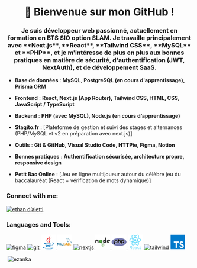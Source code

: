 <h1 align="center">👋 Bienvenue sur mon GitHub !</h1>
<h3 align="center">Je suis développeur web passionné, actuellement en formation en BTS SIO option SLAM. Je travaille principalement avec **Next.js**, **React**, **Tailwind CSS**, **MySQL** et **PHP**, et je m'intéresse de plus en plus aux bonnes pratiques en matière de sécurité, d'authentification (JWT, NextAuth), et de développement SaaS.</h3>

- **Base de données** : **MySQL, PostgreSQL (en cours d'apprentissage), Prisma ORM**

- **Frontend** : **React, Next.js (App Router), Tailwind CSS, HTML, CSS, JavaScript / TypeScript**

- **Backend** : **PHP (avec MySQL), Node.js (en cours d’apprentissage)**

- **Stagito.fr** : [Plateforme de gestion et suivi des stages et alternances (PHP/MySQL et v2 en préparation avec next.js)]

- **Outils** : **Git & GitHub, Visual Studio Code, HTTPie, Figma, Notion**

- **Bonnes pratiques** : **Authentification sécurisée, architecture propre, responsive design**

- **Petit Bac Online** : [Jeu en ligne multijoueur autour du célèbre jeu du baccalauréat (React + vérification de mots dynamique)]

<h3 align="left">Connect with me:</h3>
<p align="left">
<a href="https://linkedin.com/in/ethan d’aietti" target="blank"><img align="center" src="https://raw.githubusercontent.com/rahuldkjain/github-profile-readme-generator/master/src/images/icons/Social/linked-in-alt.svg" alt="ethan d’aietti" height="30" width="40" /></a>
</p>

<h3 align="left">Languages and Tools:</h3>
<p align="left"> <a href="https://www.figma.com/" target="_blank" rel="noreferrer"> <img src="https://www.vectorlogo.zone/logos/figma/figma-icon.svg" alt="figma" width="40" height="40"/> </a> <a href="https://git-scm.com/" target="_blank" rel="noreferrer"> <img src="https://www.vectorlogo.zone/logos/git-scm/git-scm-icon.svg" alt="git" width="40" height="40"/> </a> <a href="https://www.java.com" target="_blank" rel="noreferrer"> <img src="https://raw.githubusercontent.com/devicons/devicon/master/icons/java/java-original.svg" alt="java" width="40" height="40"/> </a> <a href="https://www.mysql.com/" target="_blank" rel="noreferrer"> <img src="https://raw.githubusercontent.com/devicons/devicon/master/icons/mysql/mysql-original-wordmark.svg" alt="mysql" width="40" height="40"/> </a> <a href="https://nextjs.org/" target="_blank" rel="noreferrer"> <img src="https://cdn.worldvectorlogo.com/logos/nextjs-2.svg" alt="nextjs" width="40" height="40"/> </a> <a href="https://nodejs.org" target="_blank" rel="noreferrer"> <img src="https://raw.githubusercontent.com/devicons/devicon/master/icons/nodejs/nodejs-original-wordmark.svg" alt="nodejs" width="40" height="40"/> </a> <a href="https://www.php.net" target="_blank" rel="noreferrer"> <img src="https://raw.githubusercontent.com/devicons/devicon/master/icons/php/php-original.svg" alt="php" width="40" height="40"/> </a> <a href="https://reactjs.org/" target="_blank" rel="noreferrer"> <img src="https://raw.githubusercontent.com/devicons/devicon/master/icons/react/react-original-wordmark.svg" alt="react" width="40" height="40"/> </a> <a href="https://tailwindcss.com/" target="_blank" rel="noreferrer"> <img src="https://www.vectorlogo.zone/logos/tailwindcss/tailwindcss-icon.svg" alt="tailwind" width="40" height="40"/> </a> <a href="https://www.typescriptlang.org/" target="_blank" rel="noreferrer"> <img src="https://raw.githubusercontent.com/devicons/devicon/master/icons/typescript/typescript-original.svg" alt="typescript" width="40" height="40"/> </a> </p>

<p>&nbsp;<img align="center" src="https://github-readme-stats.vercel.app/api?username=ezanka&show_icons=true&locale=en" alt="ezanka" /></p>

